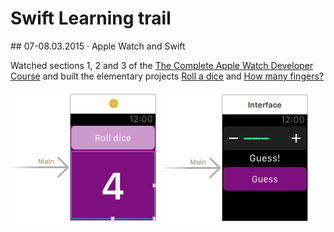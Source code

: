 # Swift Learning trail

## 07-08.03.2015 · Apple Watch and Swift

Watched sections 1, 2 and 3 of the [The Complete Apple Watch Developer Course](https://www.udemy.com/complete-apple-watch-developer-course/) and built the elementary projects [Roll a dice](complete-apple-watch-course/section-02/) and [How many fingers?](complete-apple-watch-course/section-03/)

<img src="complete-apple-watch-course/thumbnails/section-02.png" title="Roll a dice" /> <img src="complete-apple-watch-course/thumbnails/section-03-how-many-fingers.png" title="How many fingers?" />
